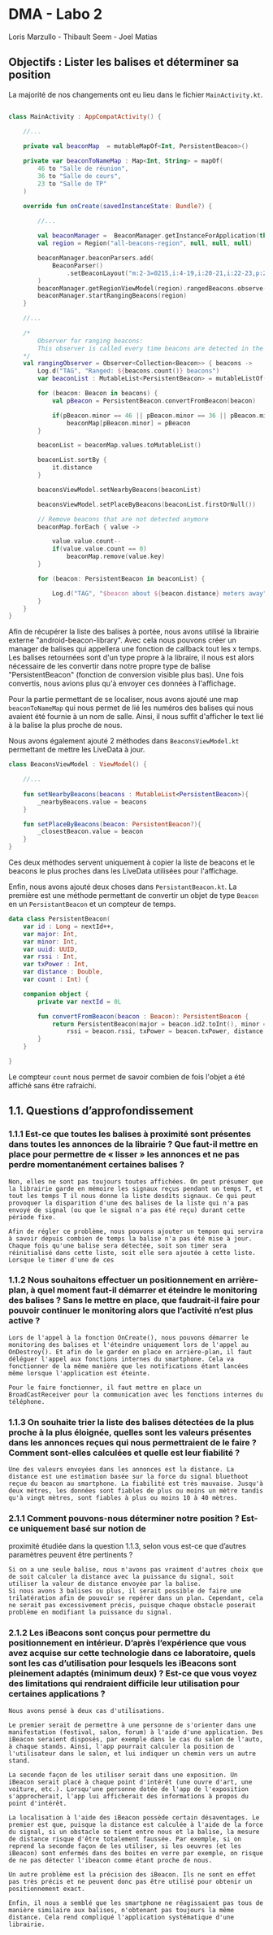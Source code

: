 # DMA - Labo 2

Loris Marzullo - Thibault Seem - Joel Matias

## Objectifs : Lister les balises et déterminer sa position

La majorité de nos changements ont eu lieu dans le fichier `MainActivity.kt`.

```kotlin

class MainActivity : AppCompatActivity() {

    //...
    
    private val beaconMap  = mutableMapOf<Int, PersistentBeacon>()

    private var beaconToNameMap : Map<Int, String> = mapOf(
        46 to "Salle de réunion",
        36 to "Salle de cours",
        23 to "Salle de TP"
    )

    override fun onCreate(savedInstanceState: Bundle?) {
        
        //...

        val beaconManager =  BeaconManager.getInstanceForApplication(this)
        val region = Region("all-beacons-region", null, null, null)

        beaconManager.beaconParsers.add(
            BeaconParser()
                .setBeaconLayout("m:2-3=0215,i:4-19,i:20-21,i:22-23,p:24-24")
        )
        beaconManager.getRegionViewModel(region).rangedBeacons.observe(this, rangingObserver)
        beaconManager.startRangingBeacons(region)
    }

    //...
    
    /*
        Observer for ranging beacons:
        This observer is called every time beacons are detected in the region. The beacons variable contains a list of all beacons detected, sorted by distance. The closest beacon is then used to determine the place, which is displayed in the UI.
    */
    val rangingObserver = Observer<Collection<Beacon>> { beacons ->
        Log.d("TAG", "Ranged: ${beacons.count()} beacons")
        var beaconList : MutableList<PersistentBeacon> = mutableListOf()

        for (beacon: Beacon in beacons) {
            val pBeacon = PersistentBeacon.convertFromBeacon(beacon)

            if(pBeacon.minor == 46 || pBeacon.minor == 36 || pBeacon.minor == 23)
                beaconMap[pBeacon.minor] = pBeacon
        }

        beaconList = beaconMap.values.toMutableList()

        beaconList.sortBy {
            it.distance
        }

        beaconsViewModel.setNearbyBeacons(beaconList)

        beaconsViewModel.setPlaceByBeacons(beaconList.firstOrNull())

        // Remove beacons that are not detected anymore
        beaconMap.forEach { value ->

            value.value.count--
            if(value.value.count == 0)
                beaconMap.remove(value.key)
        }

        for (beacon: PersistentBeacon in beaconList) {

            Log.d("TAG", "$beacon about ${beacon.distance} meters away")
        }
    }
}
```

Afin de récupérer la liste des balises à portée, nous avons utilisé la librairie externe "android-beacon-library". Avec cela nous pouvons créer un manager de balises qui appellera une fonction de callback tout les x temps. Les balises retournées sont d'un type propre à la libraire, il nous est alors nécessaire de les convertir dans notre propre type de balise "PersistentBeacon" (fonction de conversion visible plus bas). Une fois convertis, nous avions plus qu'à envoyer ces données à l'affichage. 

Pour la partie permettant de se localiser, nous avons ajouté une map `beaconToNameMap` qui nous permet de lié les numéros des balises qui nous avaient été fournie à un nom de salle. Ainsi, il nous suffit d'afficher le text lié à la balise la plus proche de nous.



Nous avons également ajouté 2 méthodes dans `BeaconsViewModel.kt` permettant de mettre les LiveData à jour.

```kotlin
class BeaconsViewModel : ViewModel() {

    //...
    
    fun setNearbyBeacons(beacons : MutableList<PersistentBeacon>){
        _nearbyBeacons.value = beacons
    }

    fun setPlaceByBeacons(beacon: PersistentBeacon?){
        _closestBeacon.value = beacon
    }
}
```

Ces deux méthodes servent uniquement à copier la liste de beacons et le beacons le plus proches dans les LiveData utilisées pour l'affichage.

Enfin, nous avons ajouté deux choses dans `PersistantBeacon.kt`. La première est une méthode permettant de convertir un objet de type `Beacon` en un `PersistantBeacon` et un compteur de temps.

```kotlin
data class PersistentBeacon(
    var id : Long = nextId++,
    var major: Int,
    var minor: Int,
    var uuid: UUID,
    var rssi : Int,
    var txPower : Int,
    var distance : Double,
    var count : Int) {

    companion object {
        private var nextId = 0L

        fun convertFromBeacon(beacon : Beacon): PersistentBeacon {
            return PersistentBeacon(major = beacon.id2.toInt(), minor = beacon.id3.toInt(), uuid = beacon.id1.toUuid(),
                rssi = beacon.rssi, txPower = beacon.txPower, distance = beacon.distance, count = 20)
        }
    }

}
```

Le compteur `count` nous permet de savoir combien de fois l'objet a été affiché sans être rafraichi.

## 1.1. Questions d’approfondissement

### 1.1.1 Est-ce que toutes les balises à proximité sont présentes dans toutes les annonces de la librairie ? Que faut-il mettre en place pour permettre de « lisser »  les annonces et ne pas perdre momentanément certaines balises ?

```
Non, elles ne sont pas toujours toutes affichées. On peut présumer que la librairie garde en mémoire les signaux reçus pendant un temps T, et tout les temps T il nous donne la liste desdits signaux. Ce qui peut provoquer la disparition d'une des balises de la liste qui n'a pas envoyé de signal (ou que le signal n'a pas été reçu) durant cette période fixe.

Afin de régler ce problème, nous pouvons ajouter un tempon qui servira à savoir depuis combien de temps la balise n'a pas été mise à jour. Chaque fois qu'une balise sera détectée, soit son timer sera réinitialisé dans cette liste, soit elle sera ajoutée à cette liste. Lorsque le timer d'une de ces 

```



### 1.1.2 Nous souhaitons effectuer un positionnement en arrière-plan, à quel moment faut-il démarrer et éteindre le monitoring des balises ? Sans le mettre en place, que faudrait-il faire pour pouvoir continuer le monitoring alors que l’activité n’est plus active ?

```
Lors de l'appel à la fonction OnCreate(), nous pouvons démarrer le monitoring des balises et l'éteindre uniquement lors de l'appel au OnDestroy(). Et afin de le garder en place en arrière-plan, il faut déléguer l'appel aux fonctions internes du smartphone. Cela va fonctionner de la même manière que les notifications étant lancées même lorsque l'application est éteinte.

Pour le faire fonctionner, il faut mettre en place un BroadCastReceiver pour la communication avec les fonctions internes du téléphone.
```



### 1.1.3 On souhaite trier la liste des balises détectées de la plus proche à la plus éloignée, quelles sont les valeurs présentes dans les annonces reçues qui nous permettraient de le faire ? Comment sont-elles calculées et quelle est leur fiabilité ?

```
Une des valeurs envoyées dans les annonces est la distance. La distance est une estimation basée sur la force du signal bluethoot reçue du beacon au smartphone. La fiabilité est très mauvaise. Jusqu'à deux mètres, les données sont fiables de plus ou moins un mètre tandis qu'à vingt mètres, sont fiables à plus ou moins 10 à 40 mètres.
```

### 2.1.1 Comment pouvons-nous déterminer notre position ? Est-ce uniquement basé sur notion de
proximité étudiée dans la question 1.1.3, selon vous est-ce que d’autres paramètres peuvent
être pertinents ?

```
Si on a une seule balise, nous n'avons pas vraiment d'autres choix que de soit calculer la distance avec la puissance du signal, soit utiliser la valeur de distance envoyée par la balise. 
Si nous avons 3 balises ou plus, il serait possible de faire une trilatération afin de pouvoir se repérer dans un plan. Cependant, cela ne serait pas excessivement précis, puisque chaque obstacle poserait problème en modifiant la puissance du signal.
```

### 2.1.2 Les iBeacons sont conçus pour permettre du positionnement en intérieur. D’après l’expérience que vous avez acquise sur cette technologie dans ce laboratoire, quels sont les cas d’utilisation pour lesquels les iBeacons sont pleinement adaptés (minimum deux) ? Est-ce que vous voyez des limitations qui rendraient difficile leur utilisation pour certaines applications ?

```
Nous avons pensé à deux cas d'utilisations. 

Le premier serait de permettre à une personne de s'orienter dans une manifestation (festival, salon, forum) à l'aide d'une application. Des iBeacon seraient disposés, par exemple dans le cas du salon de l'auto, à chaque stands. Ainsi, l'app pourrait calculer la position de l'utilisateur dans le salon, et lui indiquer un chemin vers un autre stand.

La seconde façon de les utiliser serait dans une exposition. Un iBeacon serait placé à chaque point d'intérêt (une ouvre d'art, une voiture, etc.). Lorsqu'une personne dotée de l'app de l'exposition s'approcherait, l'app lui afficherait des informations à propos du point d'intérêt. 

La localisation à l'aide des iBeacon possède certain désaventages. Le premier est que, puisque la distance est calculée à l'aide de la force du signal, si un obstacle se tient entre nous et la balise, la mesure de distance risque d'être totalement faussée. Par exemple, si on reprend la seconde façon de les utiliser, si les oeuvres (et les iBeacon) sont enfermés dans des boites en verre par exemple, on risque de ne pas détecter l'ibeacon comme étant proche de nous. 

Un autre problème est la précision des iBeacon. Ils ne sont en effet pas très précis et ne peuvent donc pas être utilisé pour obtenir un positionnement exact.

Enfin, il nous a semblé que les smartphone ne réagissaient pas tous de manière similaire aux balises, n'obtenant pas toujours la même distance. Cela rend compliqué l'application systématique d'une librairie.
```

